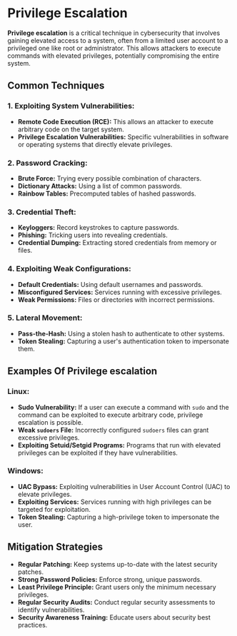 # **Privilege Escalation**

**Privilege escalation** is a critical technique in cybersecurity that involves gaining elevated access to a system, often from a limited user account to a privileged one like root or administrator. This allows attackers to execute commands with elevated privileges, potentially compromising the entire system.

## **Common Techniques**

### 1. **Exploiting System Vulnerabilities:**  
   * **Remote Code Execution (RCE):** This allows an attacker to execute arbitrary code on the target system.  
   * **Privilege Escalation Vulnerabilities:** Specific vulnerabilities in software or operating systems that directly elevate privileges.  
### 2. **Password Cracking:**  
   * **Brute Force:** Trying every possible combination of characters.  
   * **Dictionary Attacks:** Using a list of common passwords.  
   * **Rainbow Tables:** Precomputed tables of hashed passwords.  
### 3. **Credential Theft:**  
   * **Keyloggers:** Record keystrokes to capture passwords.  
   * **Phishing:** Tricking users into revealing credentials.  
   * **Credential Dumping:** Extracting stored credentials from memory or files.  
### 4. **Exploiting Weak Configurations:**  
   * **Default Credentials:** Using default usernames and passwords.  
   * **Misconfigured Services:** Services running with excessive privileges.  
   * **Weak Permissions:** Files or directories with incorrect permissions.  
### 5. **Lateral Movement:**  
   * **Pass-the-Hash:** Using a stolen hash to authenticate to other systems.  
   * **Token Stealing:** Capturing a user's authentication token to impersonate them.

## **Examples Of Privilege escalation**

### **Linux:**

* **Sudo Vulnerability:** If a user can execute a command with `sudo` and the command can be exploited to execute arbitrary code, privilege escalation is possible.  
* **Weak `sudoers` File:** Incorrectly configured `sudoers` files can grant excessive privileges.  
* **Exploiting Setuid/Setgid Programs:** Programs that run with elevated privileges can be exploited if they have vulnerabilities.

### **Windows:**

* **UAC Bypass:** Exploiting vulnerabilities in User Account Control (UAC) to elevate privileges.  
* **Exploiting Services:** Services running with high privileges can be targeted for exploitation.  
* **Token Stealing:** Capturing a high-privilege token to impersonate the user.

## **Mitigation Strategies**

* **Regular Patching:** Keep systems up-to-date with the latest security patches.  
* **Strong Password Policies:** Enforce strong, unique passwords.  
* **Least Privilege Principle:** Grant users only the minimum necessary privileges.  
* **Regular Security Audits:** Conduct regular security assessments to identify vulnerabilities.  
* **Security Awareness Training:** Educate users about security best practices.